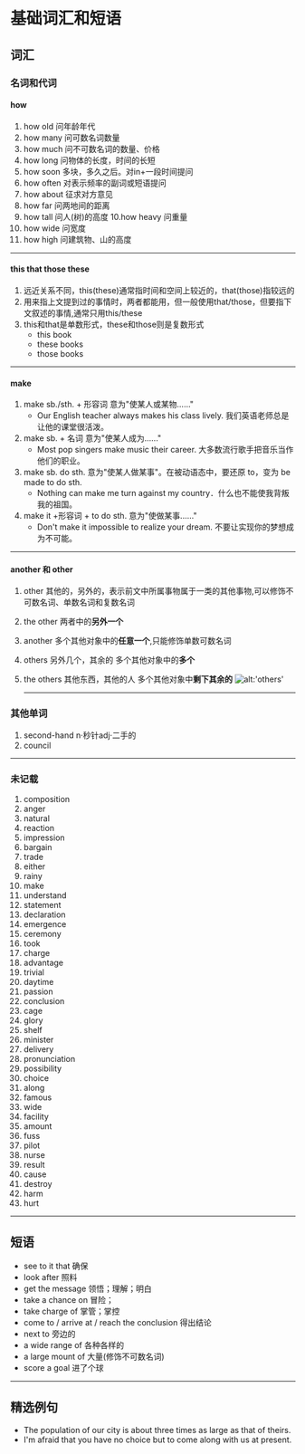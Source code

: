 # 基础词汇和短语

## 词汇

### 名词和代词

#### how

1. how old 问年龄年代
2. how many 问可数名词数量
3. how much 问不可数名词的数量、价格
4. how long 问物体的长度，时间的长短
5. how soon 多块，多久之后。对in+一段时间提问
6. how often 对表示频率的副词或短语提问
7. how about 征求对方意见
8. how far 问两地间的距离
9. how tall 问人(树)的高度
10.how heavy 问重量
11. how wide 问宽度
12. how high 问建筑物、山的高度

---

#### this that those these 

1. 远近关系不同，this(these)通常指时间和空间上较近的，that(those)指较远的
2. 用来指上文提到过的事情时，两者都能用，但一般使用that/those，但要指下文叙述的事情,通常只用this/these
3. this和that是单数形式，these和those则是复数形式
    * this book
    * these books
    * those books

---

#### make

1. make sb./sth. + 形容词 意为"使某人或某物......"
    * Our English teacher always makes his class lively. 我们英语老师总是让他的课堂很活泼。
2. make sb. + 名词 意为"使某人成为......"
    * ​Most pop singers make music their career. 大多数流行歌手把音乐当作他们的职业。
3. make sb. do sth. 意为"使某人做某事"。在被动语态中，要还原 to，变为 be made to do sth.
    * ​Nothing can make me turn against my country．什么也不能使我背叛我的祖国。
4. make it +形容词 + to do sth. 意为"使做某事......"
    * ​Don't make it impossible to realize your dream. 不要让实现你的梦想成为不可能。

---

#### another 和 other

1. other 其他的，另外的，表示前文中所属事物属于一类的其他事物,可以修饰不可数名词、单数名词和复数名词
2. the other 两者中的**另外一个**
3. another 多个其他对象中的**任意一个**,只能修饰单数可数名词
4. others 另外几个，其余的 多个其他对象中的**多个**
5. the others 其他东西，其他的人 多个其他对象中**剩下其余的**
![alt:'others'](https://pica.zhimg.com/80/v2-62f77cbd0674e20f64e9080d8ae3ae28_1440w.jpg?source=1940ef5c)

    ---

### 其他单词

1. second-hand n·秒针adj·二手的
2. council

---

### 未记载

1. composition
2. anger
3. natural
4. reaction
5. impression
6. bargain
7. trade
8. either
9. rainy
10. make
11. understand
12. statement
13. declaration
14. emergence
15. ceremony
16. took
17. charge
18. advantage
19. trivial
20. daytime
21. passion
22. conclusion
23. cage
24. glory
25. shelf
26. minister
27. delivery
28. pronunciation
29. possibility
30. choice
31. along
32. famous
33. wide
34. facility
35. amount
36. fuss
37. pilot
38. nurse
39. result
40. cause
41. destroy
42. harm
43. hurt

---

## 短语

* see to it that 确保
* look after 照料
* get the message 领悟；理解；明白
* take a chance on 冒险；
* take charge of 掌管；掌控
* come to / arrive at / reach the  conclusion 得出结论
* next to   旁边的
* a wide range of   各种各样的
* a large mount of 大量(修饰不可数名词)
* score a goal 进了个球

---

## 精选例句

* The population of our city is about three times as large as that of theirs.
* I'm afraid that you have no choice but to come along with us at present.
